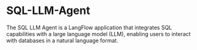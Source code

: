 # SQL-LLM-Agent
The SQL LLM Agent is a LangFlow application that integrates SQL capabilities with a large language model (LLM), enabling users to interact with databases in a natural language format.
